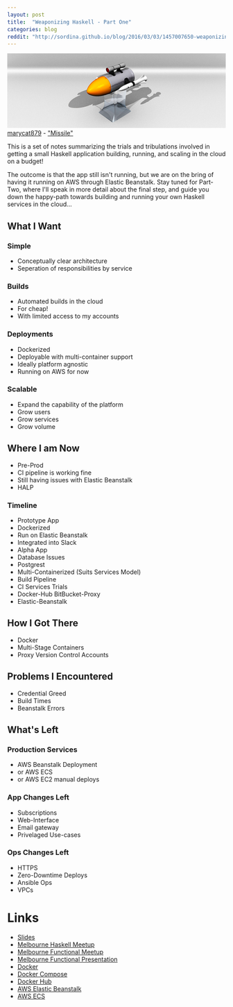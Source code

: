 ```yaml
---
layout: post
title:  "Weaponizing Haskell - Part One"
categories: blog
reddit: "http://sordina.github.io/blog/2016/03/03/1457007650-weaponizing_haskell.html"
---
```


<p class="attribution">
	<img src="/images/weaponizing-haskell/missile.png" class="image fit" />
	<a href="https://www.flickr.com/photos/53384689@N06/">marycat879</a> -
	<a href="https://www.flickr.com/photos/53384689@N06/4972941858/in/photolist-8zrCmS-bqaHcf-FSUAG-bD5wnF-NoPtt-bD5Mc8-amRUX5-azQe61-5CFfGm-bqaLxJ-6sqvJy-7yMw2W-bqaL2u-9B59nU-6c8qgE-dKzH8E-6sqvVU-bqaNvY-9dZWSf-dEGyzU-6smkyX-gGdzHd-6p57rh-bqaCvS-9B5erY-8vyVq2-6sqviw-6smker-dEB46B-6smkqr-FihPF-6smkXc-6squyf-6smjRX-6dME7p-fTq2Uw-fTq4uo-4r4cJp-dKzHcq-dkyPaj-fCgfQf-9NNAkt-5RjCW7-8BSZvS-5FdFB8-Fi4DQ-q68q5g-Fib4h-onZDmp-onZ6T6">"Missile"</a>
</p>

This is a set of notes summarizing the trials and tribulations involved in getting a
small Haskell application building, running, and scaling in the cloud on a budget!

The outcome is that the app still isn't running, but we are on the bring of having
it running on AWS through Elastic Beanstalk. Stay tuned for Part-Two, where
I'll speak in more detail about the final step, and guide you down the happy-path
towards building and running your own Haskell services in the cloud...

<!--more-->

## What I Want

### Simple

* Conceptually clear architecture
* Seperation of responsibilities by service

### Builds

* Automated builds in the cloud
* For cheap!
* With limited access to my accounts

### Deployments

* Dockerized
* Deployable with multi-container support
* Ideally platform agnostic
* Running on AWS for now

### Scalable

* Expand the capability of the platform
* Grow users
* Grow services
* Grow volume

## Where I am Now

* Pre-Prod
* CI pipeline is working fine
* Still having issues with Elastic Beanstalk
* HALP


### Timeline

* Prototype App
* Dockerized
* Run on Elastic Beanstalk
* Integrated into Slack
* Alpha App
* Database Issues
* Postgrest
* Multi-Containerized (Suits Services Model)
* Build Pipeline
* CI Services Trials
* Docker-Hub BitBucket-Proxy
* Elastic-Beanstalk

## How I Got There

* Docker
* Multi-Stage Containers
* Proxy Version Control Accounts

## Problems I Encountered

* Credential Greed
* Build Times
* Beanstalk Errors

## What's Left

### Production Services

* AWS Beanstalk Deployment
* or AWS ECS
* or AWS EC2 manual deploys

### App Changes Left

* Subscriptions
* Web-Interface
* Email gateway
* Privelaged Use-cases

### Ops Changes Left

* HTTPS
* Zero-Downtime Deploys
* Ansible Ops
* VPCs

# Links

* [Slides](http://sordina.presentations.s3.amazonaws.com/mfug_weaponized_haskell_20160303/index.html#/)
* [Melbourne Haskell Meetup](http://www.meetup.com/Melbourne-Haskell-Users-Group/events/228578673/)
* [Melbourne Functional Meetup](http://www.meetup.com/Melbourne-Functional-User-Group-MFUG/events/228116766/)
* [Melbourne Functional Presentation](https://github.com/sordina/mfug_weaponizing_haskell)
* [Docker](https://www.docker.com/)
* [Docker Compose](https://docs.docker.com/compose)
* [Docker Hub](https://hub.docker.com)
* [AWS Elastic Beanstalk](https://aws.amazon.com/documentation/elastic-beanstalk/)
* [AWS ECS](https://aws.amazon.com/ecs/getting-started)
